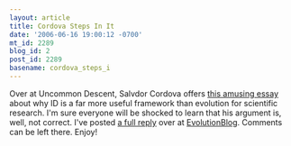 ```yaml
---
layout: article
title: Cordova Steps In It
date: '2006-06-16 19:00:12 -0700'
mt_id: 2289
blog_id: 2
post_id: 2289
basename: cordova_steps_i
---
```

Over at Uncommon Descent, Salvdor Cordova offers <a href="http://www.uncommondescent.com/index.php/archives/1220">this amusing essay</a> about why ID is a far more useful framework than evolution for scientific research.  I'm sure everyone will be shocked to learn that his argument is, well, not correct.  I've posted <a href="http://scienceblogs.com/evolutionblog/2006/06/cordova_steps_in_it.html">a full reply</a> over at <a href="http://www.scienceblogs.com/evolutionblog">EvolutionBlog</a>.  Comments can be left there.  Enjoy!
